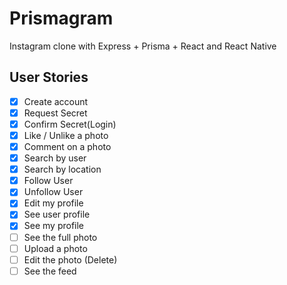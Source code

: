 # Prismagram
Instagram clone with Express + Prisma + React and React Native

## User Stories

- [x] Create account
- [x] Request Secret
- [x] Confirm Secret(Login)
- [x] Like / Unlike a photo
- [x] Comment on a photo
- [x] Search by user
- [x] Search by location
- [x] Follow User
- [x] Unfollow User
- [x] Edit my profile
- [x] See user profile
- [x] See my profile
- [ ] See the full photo
- [ ] Upload a photo
- [ ] Edit the photo (Delete)
- [ ] See the feed